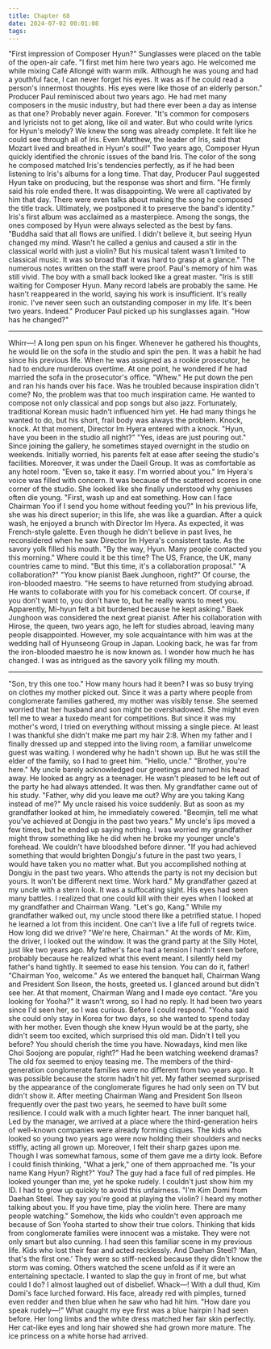 ```yaml
---
title: Chapter 68
date: 2024-07-02 00:01:08
tags:
---
```



"First impression of Composer Hyun?"
Sunglasses were placed on the table of the open-air cafe.
"I first met him here two years ago. He welcomed me while mixing Café Allongé with warm milk. Although he was young and had a youthful face, I can never forget his eyes. It was as if he could read a person's innermost thoughts. His eyes were like those of an elderly person."
Producer Paul reminisced about two years ago. He had met many composers in the music industry, but had there ever been a day as intense as that one? Probably never again. Forever.
"It's common for composers and lyricists not to get along, like oil and water. But who could write lyrics for Hyun's melody? We knew the song was already complete. It felt like he could see through all of Iris. Even Matthew, the leader of Iris, said that Mozart lived and breathed in Hyun's soul!"
Two years ago, Composer Hyun quickly identified the chronic issues of the band Iris. The color of the song he composed matched Iris's tendencies perfectly, as if he had been listening to Iris's albums for a long time.
That day, Producer Paul suggested Hyun take on producing, but the response was short and firm.
"He firmly said his role ended there. It was disappointing. We were all captivated by him that day. There were even talks about making the song he composed the title track. Ultimately, we postponed it to preserve the band's identity."
Iris's first album was acclaimed as a masterpiece. Among the songs, the ones composed by Hyun were always selected as the best by fans.
"Buddha said that all flows are unified. I didn't believe it, but seeing Hyun changed my mind. Wasn't he called a genius and caused a stir in the classical world with just a violin? But his musical talent wasn't limited to classical music. It was so broad that it was hard to grasp at a glance."
The numerous notes written on the staff were proof. Paul's memory of him was still vivid.
The boy with a small back looked like a great master.
"Iris is still waiting for Composer Hyun. Many record labels are probably the same. He hasn't reappeared in the world, saying his work is insufficient. It's really ironic. I've never seen such an outstanding composer in my life. It's been two years. Indeed."
Producer Paul picked up his sunglasses again. "How has he changed?"
** *
Whirr—!
A long pen spun on his finger. Whenever he gathered his thoughts, he would lie on the sofa in the studio and spin the pen.
It was a habit he had since his previous life. When he was assigned as a rookie prosecutor, he had to endure murderous overtime. At one point, he wondered if he had married the sofa in the prosecutor's office.
"Whew."
He put down the pen and ran his hands over his face. Was he troubled because inspiration didn't come?
No, the problem was that too much inspiration came. He wanted to compose not only classical and pop songs but also jazz. Fortunately, traditional Korean music hadn't influenced him yet.
He had many things he wanted to do, but his short, frail body was always the problem. Knock, knock.
At that moment, Director Im Hyera entered with a knock.
"Hyun, have you been in the studio all night?"
"Yes, ideas are just pouring out."
Since joining the gallery, he sometimes stayed overnight in the studio on weekends. Initially worried, his parents felt at ease after seeing the studio's facilities.
Moreover, it was under the Daeil Group. It was as comfortable as any hotel room.
"Even so, take it easy. I'm worried about you."
Im Hyera's voice was filled with concern. It was because of the scattered scores in one corner of the studio. She looked like she finally understood why geniuses often die young.
"First, wash up and eat something. How can I face Chairman Yoo if I send you home without feeding you?"
In his previous life, she was his direct superior; in this life, she was like a guardian.
After a quick wash, he enjoyed a brunch with Director Im Hyera.
As expected, it was French-style galette. Even though he didn't believe in past lives, he reconsidered when he saw Director Im Hyera's consistent taste.
As the savory yolk filled his mouth.
"By the way, Hyun. Many people contacted you this morning."
Where could it be this time? The US, France, the UK, many countries came to mind. "But this time, it's a collaboration proposal."
"A collaboration?"
"You know pianist Baek Junghoon, right?"
Of course, the iron-blooded maestro.
"He seems to have returned from studying abroad. He wants to collaborate with you for his comeback concert. Of course, if you don't want to, you don't have to, but he really wants to meet you. Apparently, Mi-hyun felt a bit burdened because he kept asking."
Baek Junghoon was considered the next great pianist. After his collaboration with Hirose, the queen, two years ago, he left for studies abroad, leaving many people disappointed.
However, my sole acquaintance with him was at the wedding hall of Hyunseong Group in Japan. Looking back, he was far from the iron-blooded maestro he is now known as.
I wonder how much he has changed. I was as intrigued as the savory yolk filling my mouth.
** *
"Son, try this one too."
How many hours had it been? I was so busy trying on clothes my mother picked out. Since it was a party where people from conglomerate families gathered, my mother was visibly tense.
She seemed worried that her husband and son might be overshadowed. She might even tell me to wear a tuxedo meant for competitions.
But since it was my mother's word, I tried on everything without missing a single piece. At least I was thankful she didn't make me part my hair 2:8.
When my father and I finally dressed up and stepped into the living room, a familiar unwelcome guest was waiting. I wondered why he hadn't shown up. But he was still the elder of the family, so I had to greet him.
"Hello, uncle."
"Brother, you're here."
My uncle barely acknowledged our greetings and turned his head away.
He looked as angry as a teenager. He wasn't pleased to be left out of the party he had always attended. It was then.
My grandfather came out of his study.
"Father, why did you leave me out? Why are you taking Kang instead of me?"
My uncle raised his voice suddenly. But as soon as my grandfather looked at him, he immediately cowered.
"Beomjin, tell me what you've achieved at Dongju in the past two years."
My uncle's lips moved a few times, but he ended up saying nothing.
I was worried my grandfather might throw something like he did when he broke my younger uncle's forehead. We couldn't have bloodshed before dinner.
"If you had achieved something that would brighten Dongju's future in the past two years, I would have taken you no matter what. But you accomplished nothing at Dongju in the past two years. Who attends the party is not my decision but yours. It won't be different next time. Work hard."
My grandfather gazed at my uncle with a stern look. It was a suffocating sight.
His eyes had seen many battles. I realized that one could kill with their eyes when I looked at my grandfather and Chairman Wang.
"Let's go, Kang."
While my grandfather walked out, my uncle stood there like a petrified statue. I hoped he learned a lot from this incident. One can't live a life full of regrets twice.
How long did we drive?
"We're here, Chairman."
At the words of Mr. Kim, the driver, I looked out the window. It was the grand party at the Silly Hotel, just like two years ago.
My father's face had a tension I hadn't seen before, probably because he realized what this event meant.
I silently held my father's hand tightly. It seemed to ease his tension.
You can do it, father!
"Chairman Yoo, welcome."
As we entered the banquet hall, Chairman Wang and President Son Ilseon, the hosts, greeted us.
I glanced around but didn't see her. At that moment, Chairman Wang and I made eye contact.
"Are you looking for Yooha?"
It wasn't wrong, so I had no reply. It had been two years since I'd seen her, so I was curious. Before I could respond.
"Yooha said she could only stay in Korea for two days, so she wanted to spend today with her mother. Even though she knew Hyun would be at the party, she didn't seem too excited, which surprised this old man. Didn't I tell you before? You should cherish the time you have. Nowadays, kind men like Choi Soojong are popular, right?"
Had he been watching weekend dramas? The old fox seemed to enjoy teasing me.
The members of the third-generation conglomerate families were no different from two years ago. It was possible because the storm hadn't hit yet.
My father seemed surprised by the appearance of the conglomerate figures he had only seen on TV but didn't show it. After meeting Chairman Wang and President Son Ilseon frequently over the past two years, he seemed to have built some resilience.
I could walk with a much lighter heart.
The inner banquet hall,
Led by the manager, we arrived at a place where the third-generation heirs of well-known companies were already forming cliques.
The kids who looked so young two years ago were now holding their shoulders and necks stiffly, acting all grown up. Moreover, I felt their sharp gazes upon me.
Though I was somewhat famous, some of them gave me a dirty look. Before I could finish thinking, "What a jerk," one of them approached me.
"Is your name Kang Hyun? Right?"
You?
The guy had a face full of red pimples. He looked younger than me, yet he spoke rudely. I couldn't just show him my ID. I had to grow up quickly to avoid this unfairness.
"I'm Kim Domi from Daehan Steel. They say you're good at playing the violin? I heard my mother talking about you. If you have time, play the violin here. There are many people watching."
Somehow, the kids who couldn't even approach me because of Son Yooha started to show their true colors.
Thinking that kids from conglomerate families were innocent was a mistake. They were not only smart but also cunning.
I had seen this familiar scene in my previous life. Kids who lost their fear and acted recklessly. And Daehan Steel?
‘Man, that's the first one.’
They were so stiff-necked because they didn't know the storm was coming. Others watched the scene unfold as if it were an entertaining spectacle.
I wanted to slap the guy in front of me, but what could I do? I almost laughed out of disbelief.
Whack—!
With a dull thud, Kim Domi's face lurched forward. His face, already red with pimples, turned even redder and then blue when he saw who had hit him.
"How dare you speak rudely—!"
What caught my eye first was a blue hairpin I had seen before. Her long limbs and the white dress matched her fair skin perfectly.
Her cat-like eyes and long hair showed she had grown more mature.
The ice princess on a white horse had arrived.